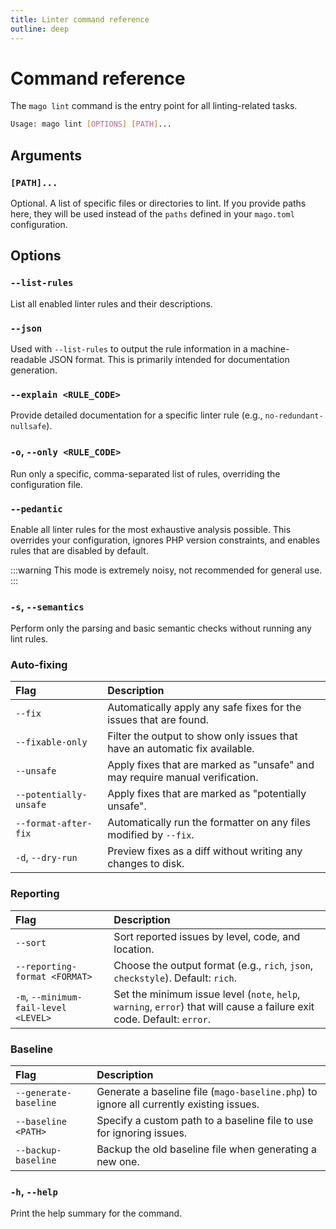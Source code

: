 ```yaml
---
title: Linter command reference
outline: deep
---
```


# Command reference

The `mago lint` command is the entry point for all linting-related tasks.

```sh
Usage: mago lint [OPTIONS] [PATH]...
```

## Arguments

### `[PATH]...`

Optional. A list of specific files or directories to lint. If you provide paths here, they will be used instead of the `paths` defined in your `mago.toml` configuration.

## Options

### `--list-rules`

List all enabled linter rules and their descriptions.

### `--json`

Used with `--list-rules` to output the rule information in a machine-readable JSON format. This is primarily intended for documentation generation.

### `--explain <RULE_CODE>`

Provide detailed documentation for a specific linter rule (e.g., `no-redundant-nullsafe`).

### `-o`, `--only <RULE_CODE>`

Run only a specific, comma-separated list of rules, overriding the configuration file.

### `--pedantic`

Enable all linter rules for the most exhaustive analysis possible. This overrides your configuration, ignores PHP version constraints, and enables rules that are disabled by default.

:::warning
This mode is extremely noisy, not recommended for general use.
:::

### `-s`, `--semantics`

Perform only the parsing and basic semantic checks without running any lint rules.

### Auto-fixing

| Flag | Description |
| :--- | :--- |
| `--fix` | Automatically apply any safe fixes for the issues that are found. |
| `--fixable-only` | Filter the output to show only issues that have an automatic fix available. |
| `--unsafe` | Apply fixes that are marked as "unsafe" and may require manual verification. |
| `--potentially-unsafe` | Apply fixes that are marked as "potentially unsafe". |
| `--format-after-fix` | Automatically run the formatter on any files modified by `--fix`. |
| `-d`, `--dry-run` | Preview fixes as a diff without writing any changes to disk. |

### Reporting

| Flag | Description |
| :--- | :--- |
| `--sort` | Sort reported issues by level, code, and location. |
| `--reporting-format <FORMAT>` | Choose the output format (e.g., `rich`, `json`, `checkstyle`). Default: `rich`. |
| `-m`, `--minimum-fail-level <LEVEL>` | Set the minimum issue level (`note`, `help`, `warning`, `error`) that will cause a failure exit code. Default: `error`. |

### Baseline

| Flag | Description |
| :--- | :--- |
| `--generate-baseline` | Generate a baseline file (`mago-baseline.php`) to ignore all currently existing issues. |
| `--baseline <PATH>` | Specify a custom path to a baseline file to use for ignoring issues. |
| `--backup-baseline` | Backup the old baseline file when generating a new one. |

### `-h`, `--help`

Print the help summary for the command.
